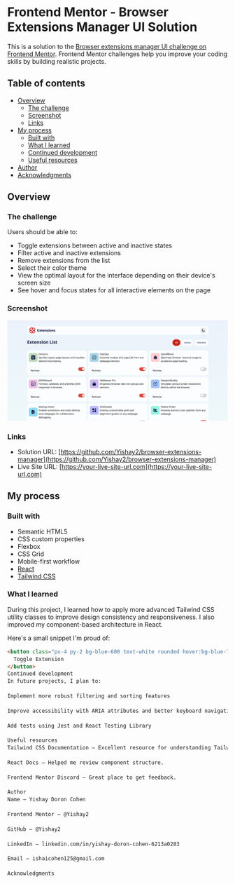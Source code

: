 # Frontend Mentor - Browser Extensions Manager UI Solution

This is a solution to the [Browser extensions manager UI challenge on Frontend Mentor](https://www.frontendmentor.io/challenges/browser-extension-manager-ui-yNZnOfsMAp). Frontend Mentor challenges help you improve your coding skills by building realistic projects.

## Table of contents

- [Overview](#overview)
  - [The challenge](#the-challenge)
  - [Screenshot](#screenshot)
  - [Links](#links)
- [My process](#my-process)
  - [Built with](#built-with)
  - [What I learned](#what-i-learned)
  - [Continued development](#continued-development)
  - [Useful resources](#useful-resources)
- [Author](#author)
- [Acknowledgments](#acknowledgments)

## Overview

### The challenge

Users should be able to:

- Toggle extensions between active and inactive states
- Filter active and inactive extensions
- Remove extensions from the list
- Select their color theme
- View the optimal layout for the interface depending on their device's screen size
- See hover and focus states for all interactive elements on the page

### Screenshot

![Screenshot of the project](screenshot.png)

### Links

- Solution URL: [https://github.com/Yishay2/browser-extensions-manager](https://github.com/Yishay2/browser-extensions-manager)
- Live Site URL: [https://your-live-site-url.com](https://your-live-site-url.com)

## My process

### Built with

- Semantic HTML5
- CSS custom properties
- Flexbox
- CSS Grid
- Mobile-first workflow
- [React](https://reactjs.org/)
- [Tailwind CSS](https://tailwindcss.com/)

### What I learned

During this project, I learned how to apply more advanced Tailwind CSS utility classes to improve design consistency and responsiveness. I also improved my component-based architecture in React.

Here's a small snippet I'm proud of:

```html
<button class="px-4 py-2 bg-blue-600 text-white rounded hover:bg-blue-700 transition">
  Toggle Extension
</button>
Continued development
In future projects, I plan to:

Implement more robust filtering and sorting features

Improve accessibility with ARIA attributes and better keyboard navigation

Add tests using Jest and React Testing Library

Useful resources
Tailwind CSS Documentation – Excellent resource for understanding Tailwind’s full potential.

React Docs – Helped me review component structure.

Frontend Mentor Discord – Great place to get feedback.

Author
Name – Yishay Doron Cohen

Frontend Mentor – @Yishay2

GitHub – @Yishay2

LinkedIn – linkedin.com/in/yishay-doron-cohen-6213a0283

Email – ishaicohen125@gmail.com

Acknowledgments
